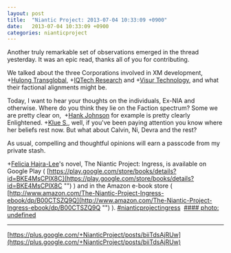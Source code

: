 ```yaml
---
layout: post
title:  "Niantic Project: 2013-07-04 10:33:09 +0900"
date:   2013-07-04 10:33:09 +0900
categories: nianticproject
---
```

Another truly remarkable set of observations emerged in the thread yesterday. It was an epic read, thanks all of you for contributing.

We talked about the three Corporations involved in XM development, +[Hulong Transglobal](https://plus.google.com/107849663787965375687 ""), +[IQTech Research](https://plus.google.com/108020987035258478791 "") and +[Visur Technology](https://plus.google.com/115880454950193571355 ""), and what their factional alignments might be.

Today, I want to hear your thoughts on the individuals, Ex-NIA and otherwise. Where do you think they lie on the Faction spectrum? Some we are pretty clear on,  +[Hank Johnson](https://plus.google.com/117792105926525258257 "") for example is pretty clearly Enlightened. +[Klue S.](https://plus.google.com/110350977702120778591 ""), well, if you've been paying attention you know where her beliefs rest now. But what about Calvin, Ni, Devra and the rest? 

As usual, compelling and thoughtful opinions will earn a passcode from my private stash.

+[Felicia Hajra-Lee](https://plus.google.com/118344555717370644832 "")'s novel, The Niantic Project: Ingress, is available on Google Play ( [https://play.google.com/store/books/details?id=BKE4MsCPlX8C](https://play.google.com/store/books/details?id=BKE4MsCPlX8C "") ) and in the Amazon e-book store ( [http://www.amazon.com/The-Niantic-Project-Ingress-ebook/dp/B00CTSZQ9Q](http://www.amazon.com/The-Niantic-Project-Ingress-ebook/dp/B00CTSZQ9Q "") ). [#nianticprojectingress](https://plus.google.com/s/%23nianticprojectingress "") 
[#### photo: undefined](https://lh5.googleusercontent.com/-m13lXo0X3nU/UdTP_0FSQHI/AAAAAAAAHbs/qdjPx7gbNjQ/s0-d/Corps.png "")
- - -
[https://plus.google.com/+NianticProject/posts/biiTdsAjRUw](https://plus.google.com/+NianticProject/posts/biiTdsAjRUw)
